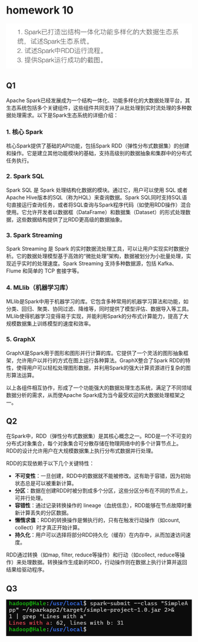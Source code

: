 # homework 10

![requirement](./imgs/requirement.png)

## Q1

Apache Spark已经发展成为一个结构一体化、功能多样化的大数据处理平台，其生态系统包括多个关键组件，这些组件共同支持了从批处理到实时流处理的多种数据处理需求。以下是Spark生态系统的详细介绍：

### 1. **核心 Spark**

核心Spark提供了基础的API功能，包括Spark RDD（弹性分布式数据集）的创建和操作。它是建立其他功能模块的基础，支持高级别的数据抽象和集群中的分布式任务执行。

### 2. **Spark SQL**

Spark SQL 是 Spark 处理结构化数据的模块。通过它，用户可以使用 SQL 或者 Apache Hive版本的SQL（称为HQL）来查询数据。Spark SQL同时支持SQL语句直接运行查询任务，或者将SQL查询与Spark程序代码（如使用RDD操作）混合使用。它允许开发者以数据框（DataFrame）和数据集（Dataset）的形式处理数据，这些数据结构提供了比RDD更高级的数据抽象。

### 3. **Spark Streaming**

Spark Streaming 是 Spark 的实时数据流处理工具，可以让用户实现实时数据分析。它的数据处理模型基于高效的“微批处理”架构，数据被划分为小批量处理，实现近乎实时的处理速度。Spark Streaming 支持多种数据源，包括 Kafka、Flume 和简单的 TCP 套接字等。

### 4. **MLlib（机器学习库）**

MLlib是Spark中用于机器学习的库。它包含多种常用的机器学习算法和功能，如分类、回归、聚类、协同过滤、降维等，同时提供了模型评估、数据导入等工具。MLlib使得机器学习变得易于实现，并能利用Spark的分布式计算能力，提高了大规模数据集上训练模型的速度和效率。

### 5. **GraphX**

GraphX是Spark用于图形和图形并行计算的库。它提供了一个灵活的图形抽象框架，允许用户以并行的方式在图上运行各种算法。GraphX整合了Spark RDD的特性，使得用户可以轻松处理图形数据，并利用Spark的强大计算资源进行复杂的图形算法运算。

以上各组件相互协作，形成了一个功能强大的数据处理生态系统，满足了不同领域数据分析的需求，从而使Apache Spark成为当今最受欢迎的大数据处理框架之一。

## Q2

在Spark中，RDD（弹性分布式数据集）是其核心概念之一。RDD是一个不可变的分布式对象集合，每个对象集合可分散存储在物理网络中的多个计算节点上。RDD的设计允许用户在大规模数据集上执行分布式数据并行处理。

RDD的实现依赖于以下几个关键特性：

- **不可变性**：一旦创建，RDD中的数据就不能被修改。这有助于容错，因为初始状态总是可以被重新计算。
- **分区**：数据在创建RDD时被分割成多个分区，这些分区分布在不同的节点上，可并行处理。
- **容错性**：通过记录转换操作的 lineage（血统信息），RDD能够在节点故障时重新计算丢失的分区数据。
- **懒惰求值**：RDD的转换操作是懒执行的，只有在触发行动操作（如count, collect）时才真正开始计算。
- **持久化**：用户可以选择将部分RDD持久化（缓存）在内存中，从而加速访问速度。

RDD通过转换（如map, filter, reduce等操作）和行动（如collect, reduce等操作）来处理数据。转换操作生成新的RDD，行动操作则在数据上执行计算并返回结果给驱动程序。

## Q3

![result](./imgs/result.png)
